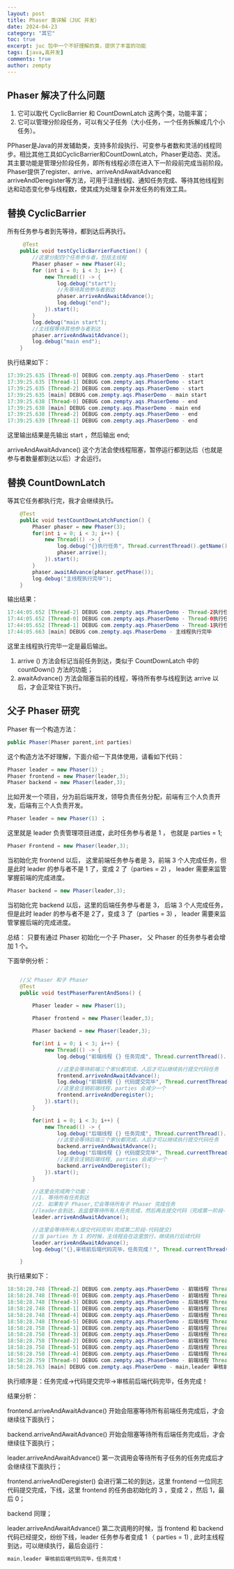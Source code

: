 ```yaml
---
layout: post
title: Phaser 类详解（JUC 并发）
date: 2024-04-23
category: "其它"
toc: true
excerpt: juc 包中一个不好理解的类，提供了丰富的功能
tags: [java,高并发]
comments: true
author: zempty
---
```


## Phaser 解决了什么问题

1. 它可以取代 CyclicBarrier 和 CountDownLatch 这两个类，功能丰富；
2. 它可以管理分阶段任务，可以有父子任务（大小任务，一个任务拆解成几个小任务）。

PPhaser是Java的并发辅助类，支持多阶段执行、可变参与者数和灵活的线程同步。相比其他工具如CyclicBarrier和CountDownLatch，Phaser更动态、灵活。其主要功能是管理分阶段任务，即所有线程必须在进入下一阶段前完成当前阶段。Phaser提供了register、arrive、arriveAndAwaitAdvance和arriveAndDeregister等方法，可用于注册线程、通知任务完成、等待其他线程到达和动态变化参与线程数，使其成为处理复杂并发任务的有效工具。

## 替换 CyclicBarrier

所有任务参与者到先等待，都到达后再执行。

```java
     @Test
    public void testCyclicBarrierFunction() {
        //这里分配四个任务参与者，包括主线程
        Phaser phaser = new Phaser(4);
        for (int i = 0; i < 3; i++) {
            new Thread(() -> {
                log.debug("start");
                //先等待其他参与者到达
                phaser.arriveAndAwaitAdvance();
                log.debug("end");
            }).start();
        }
        log.debug("main start");
        //主线程等待其他参与者到达
        phaser.arriveAndAwaitAdvance();
        log.debug("main end");
    }
```

执行结果如下：

```java
17:39:25.635 [Thread-0] DEBUG com.zempty.aqs.PhaserDemo - start
17:39:25.635 [Thread-1] DEBUG com.zempty.aqs.PhaserDemo - start
17:39:25.635 [Thread-2] DEBUG com.zempty.aqs.PhaserDemo - start
17:39:25.635 [main] DEBUG com.zempty.aqs.PhaserDemo - main start
17:39:25.638 [Thread-0] DEBUG com.zempty.aqs.PhaserDemo - end
17:39:25.638 [main] DEBUG com.zempty.aqs.PhaserDemo - main end
17:39:25.638 [Thread-2] DEBUG com.zempty.aqs.PhaserDemo - end
17:39:25.639 [Thread-1] DEBUG com.zempty.aqs.PhaserDemo - end
```

这里输出结果是先输出 start ，然后输出 end;  

arriveAndAwaitAdvance() 这个方法会使线程阻塞，暂停运行都到达后（也就是参与者数量都到达以后）才会运行。

## 替换 CountDownLatch

等其它任务都执行完，我才会继续执行。

```java
    @Test
    public void testCountDownLatchFunction() {
        Phaser phaser = new Phaser(3);
        for(int i = 0; i < 3; i++) {
            new Thread(() -> {
                log.debug("{}执行任务", Thread.currentThread().getName());
                phaser.arrive();
            }).start();
        }
        phaser.awaitAdvance(phaser.getPhase());
        log.debug("主线程执行完毕");
    }
```

输出结果：

```java
17:44:05.652 [Thread-2] DEBUG com.zempty.aqs.PhaserDemo - Thread-2执行任务
17:44:05.652 [Thread-0] DEBUG com.zempty.aqs.PhaserDemo - Thread-0执行任务
17:44:05.652 [Thread-1] DEBUG com.zempty.aqs.PhaserDemo - Thread-1执行任务
17:44:05.663 [main] DEBUG com.zempty.aqs.PhaserDemo - 主线程执行完毕
```

这里主线程执行完毕一定是最后输出。

1. arrive () 方法会标记当前任务到达，类似于 CountDownLatch 中的 countDown() 方法的功能；
2. awaitAdvance() 方法会阻塞当前的线程，等待所有参与线程到达 arrive 以后，才会正常往下执行。

## 父子 Phaser 研究

Phaser 有一个构造方法：

```java
public Phaser(Phaser parent,int parties)
```

这个构造方法不好理解，下面介绍一下具体使用，请看如下代码：

```java
Phaser leader = new Phaser(1) ;
Phaser frontend = new Phaser(leader,3);
Phaser backend = new Phaser(leader,3);
```

比如开发一个项目，分为前后端开发，领导负责任务分配，前端有三个人负责开发，后端有三个人负责开发。

```java
Phaser leader = new Phaser(1) ；
```

这里就是 leader 负责管理项目进度，此时任务参与者是 1 ， 也就是 parties = 1;

```java
Phaser Frontend = new Phaser(leader,3);
```

当初始化完 frontend 以后， 这里前端任务参与者是 3，前端 3 个人完成任务，但是此时 leader 的参与者不是 1 了，变成 2 了（parties = 2) ， leader 需要来监管掌握前端的完成进度。

```java
Phaser backend = new Phaser(leader,3);
```

当初始化完 backend 以后，这里的后端任务参与者是 3， 后端 3 个人完成任务，但是此时 leader 的参与者不是 2了，变成 3 了（parties = 3) ， leader 需要来监管掌握后端的完成进度。

总结： 只要有通过 Phaser 初始化一个子 Phaser， 父 Phaser 的任务参与者会增加 1 个。

下面举例分析：

```java

    //父 Phaser 和子 Phaser
    @Test
    public void testPhaserParentAndSons() {
    
        Phaser leader = new Phaser(1);

        Phaser frontend = new Phaser(leader,3);

        Phaser backend = new Phaser(leader,3);

        for(int i = 0; i < 3; i++) {
            new Thread(() -> {
                log.debug("前端线程 {} 任务完成", Thread.currentThread().getName());

                //这里会等待前端三个家伙都完成，人后才可以继续执行提交代码任务
                frontend.arriveAndAwaitAdvance();
                log.debug("前端线程 {} 代码提交完毕", Thread.currentThread().getName());
                //这里会注销前端线程，parties 会减少一个
                frontend.arriveAndDeregister();
            }).start();
        }

        for(int i = 0; i < 3; i++) {
            new Thread(() -> {
                log.debug("后端线程 {} 任务完成", Thread.currentThread().getName());
                //这里会等待后端三个家伙都完成，人后才可以继续执行提交代码任务
                backend.arriveAndAwaitAdvance();
                log.debug("后端线程 {} 代码提交完毕", Thread.currentThread().getName());
                //这里会注销后端线程, parties 会减少一个
                backend.arriveAndDeregister();
            }).start();
        }

        //这里会完成两个功能：
        //1. 等待所有任务到达
        //2. 如果有子 Phaser,它会等待所有子 Phaser 完成任务
        //leader会到达，去监督等待所有人任务完成，然后再去提交代码（完成第一阶段-任务完成）
        leader.arriveAndAwaitAdvance();

        //这里会等待所有人提交代码完毕(完成第二阶段-代码提交)
        //当 parties 为 1 的时候，主线程会在这里放行，继续执行后续代码
        leader.arriveAndAwaitAdvance();
        log.debug("{},审核前后端代码完毕，任务完成！", Thread.currentThread().getName());

    }
```

执行结果如下：

```java
18:58:28.748 [Thread-2] DEBUG com.zempty.aqs.PhaserDemo - 前端线程 Thread-2 任务完成
18:58:28.748 [Thread-0] DEBUG com.zempty.aqs.PhaserDemo - 前端线程 Thread-0 任务完成
18:58:28.748 [Thread-3] DEBUG com.zempty.aqs.PhaserDemo - 后端线程 Thread-3 任务完成
18:58:28.748 [Thread-1] DEBUG com.zempty.aqs.PhaserDemo - 前端线程 Thread-1 任务完成
18:58:28.748 [Thread-4] DEBUG com.zempty.aqs.PhaserDemo - 后端线程 Thread-4 任务完成
18:58:28.748 [Thread-5] DEBUG com.zempty.aqs.PhaserDemo - 后端线程 Thread-5 任务完成
18:58:28.758 [Thread-1] DEBUG com.zempty.aqs.PhaserDemo - 前端线程 Thread-1 代码提交完毕
18:58:28.758 [Thread-3] DEBUG com.zempty.aqs.PhaserDemo - 后端线程 Thread-3 代码提交完毕
18:58:28.758 [Thread-2] DEBUG com.zempty.aqs.PhaserDemo - 前端线程 Thread-2 代码提交完毕
18:58:28.758 [Thread-5] DEBUG com.zempty.aqs.PhaserDemo - 后端线程 Thread-5 代码提交完毕
18:58:28.758 [Thread-4] DEBUG com.zempty.aqs.PhaserDemo - 后端线程 Thread-4 代码提交完毕
18:58:28.759 [Thread-0] DEBUG com.zempty.aqs.PhaserDemo - 前端线程 Thread-0 代码提交完毕
18:58:28.763 [main] DEBUG com.zempty.aqs.PhaserDemo - main,leader 审核前后端代码完毕，任务完成！
```

执行顺序是：任务完成→代码提交完毕→审核前后端代码完毕，任务完成！

结果分析：

frontend.arriveAndAwaitAdvance() 开始会阻塞等待所有前端任务完成后，才会继续往下面执行；

backend.arriveAndAwaitAdvance() 开始会阻塞等待所有后端任务完成后，才会继续往下面执行；

leader.arriveAndAwaitAdvance() 第一次调用会等待所有子任务的任务完成后才会继续往下面执行；

frontend.arriveAndDeregister() 会进行第二轮的到达，这里 frontend 一位同志代码提交完成，下线，这里 frontend 的任务由初始化的 3 ，变成 2 ，然后 1，最后 0；

backend 同理；

 leader.arriveAndAwaitAdvance() 第二次调用的时候，当 frontend 和 backend 代码已经提交，纷纷下线，leader 任务参与者变成 1 （ parties = 1) , 此时主线程到达，可以继续执行，最后会运行：

```java
main,leader 审核前后端代码完毕，任务完成！
```
